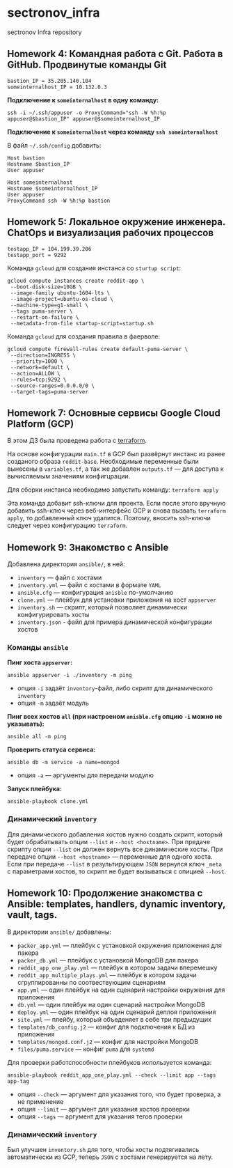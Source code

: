 # sectronov_infra
sectronov Infra repository

## Homework 4: Командная работа с Git. Работа в GitHub. Продвинутые команды Git
```
bastion_IP = 35.205.140.104
someinternalhost_IP = 10.132.0.3
```

**Подключение к `someinternalhost` в одну команду:**

`ssh -i ~/.ssh/appuser -o ProxyCommand="ssh -W %h:%p appuser@$bastion_IP" appuser@$someinternalhost_IP`

**Подключение к `someinternalhost` через команду `ssh someinternalhost`**

В файл `~/.ssh/config` добавить:
```
Host bastion
Hostname $bastion_IP
User appuser

Host someinternalhost
Hostname $someinternalhost_IP
User appuser
ProxyCommand ssh -W %h:%p bastion
```

## Homework 5: Локальное окружение инженера. ChatOps и визуализация рабочих процессов
```
testapp_IP = 104.199.39.206
testapp_port = 9292
```

Команда `gcloud` для создания инстанса со `sturtup script`:

```
gcloud compute instances create reddit-app \
 --boot-disk-size=10GB \
 --image-family ubuntu-1604-lts \
 --image-project=ubuntu-os-cloud \
 --machine-type=g1-small \
 --tags puma-server \
 --restart-on-failure \
 --metadata-from-file startup-script=startup.sh
 ```

Команда `gcloud` для создания правила в фаерволе:

```
gcloud compute firewall-rules create default-puma-server \
 --direction=INGRESS \
 --priority=1000 \
 --network=default \
 --action=ALLOW \
 --rules=tcp:9292 \
 --source-ranges=0.0.0.0/0 \
 --target-tags=puma-server
```

## Homework 7: Основные сервисы Google Cloud Platform (GCP)

В этом ДЗ была проведена работа с [terraform](https://www.terraform.io).

На основе конфигурации `main.tf` в GCP был развёрнут инстанс из ранее созданого образа `reddit-base`. Необходимые переменные были вынесены в `variables.tf`, а так же добавлен `outputs.tf` — для доступа к вычисляемым значениям конфигцрации.

Для сборки инстанса необходимо запустить команду:
`terraform apply`

Эта команда добавит ssh-ключи для проекта. Если после этого вручную добавить ssh-ключ через веб-интерфейс GCP и снова вызвать `terraform apply`, то добавленный ключ удалится. Поэтому, вносить ssh-ключи следует через конфигурацию `terraform`.

## Homework 9: Знакомство с Ansible

Добавлена директория `ansible/`, в ней:
- `inventory` — файл с хостами
- `inventory.yml` — файл с хостами в формате `YAML`
- `ansible.cfg` — конфигурация `anisble` по-умолчанию
- `clone.yml` — плейбук для установки приложения на хост `appserver`
- `inventory.sh` — скрипт, который позволяет динамически конфигурировать хосты 
- `inventory.json` - файл для примера динамической конфигурации хостов

### Команды `ansible`
**Пинг хоста `appserver`:**

`ansible appserver -i ./inventory -m ping`
- опция `-i` задаёт `inventory`-файл, либо скрипт для динамического `inventory`
- опция `-m` задаёт модуль

**Пинг всех хостов `all` (при настроеном `anisble.cfg` опцию `-i` можно не указывать):**

`ansible all -m ping`

**Проверить статуса сервиса:**

`ansible db -m service -a name=mongod`

- опция `-a` — аргументы для передачи модулю

**Запуск плейбука:**

`ansible-playbook clone.yml`

### Динамический `inventory`

Для динамического добавления хостов нужно создать скрипт, который будет обрабатывать опции `--list` и `--host <hostname>`. При предаче скрипту опции `--list` он должен вернуть все динамические хосты. При передаче опции `--host <hostname>` — переменные для одного хоста. Если при передаче `--list` в результирующем `JSON` вернулся ключ `_meta` с параметрами хостов, то скрипт не будет вызываться с опицией  `--host`.

## Homework 10: Продолжение знакомства с Ansible: templates, handlers, dynamic inventory, vault, tags.

В директории `ansible/` добавлены:
- `packer_app.yml` — плейбук с установкой окружения приложения для пакера
- `packer_db.yml` — плейбук с установкой MongoDB для пакера
- `reddit_app_one_play.yml` — плейбук в котором задачи вперемешку
- `reddit_app_multiple_plays.yml` — плейбук в котором задачи сгруппированны по соотвествующим сценариям
- `app.yml` — один плейбук на один сценарий настройки окружения для приложения
- `db.yml` — один плейбук на один сценарий настройки MongoDB
- `deploy.yml` — один плейбук на один сценарий деплоя приложения
- `site.yml` — плейбу, который объеденяет в себе три предыдущих
- `templates/db_config.j2` — конфиг для подключения к БД из приложения
- `templates/mongod.conf.j2` — конфиг для настройки MongoDB
- `files/puma.service` — конфиг `puma` для `systemd`

Для проверки работспособности плейбуков используется команда:

`ansible-playbook reddit_app_one_play.yml --check --limit
app --tags app-tag`

- опция `--check` — аргумент для указания того, что будет проверка, а не применение
- опция `--limit` — аргумент для указания хостов проверки
- опция `--tags` — аргумент для указания тегов проверки

### Динамический `inventory`

Был улучшен `inventory.sh` для того, чтобы хосты подтягивались автоматически из GCP, теперь `JSON` с хостами генерируется на лету.
